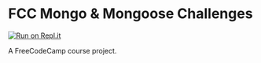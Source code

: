 FCC Mongo & Mongoose Challenges
===============================
[![Run on Repl.it](https://repl.it/badge/github/freeCodeCamp/boilerplate-express)](https://repl.it/github/freeCodeCamp/boilerplate-express)


A FreeCodeCamp course project.
